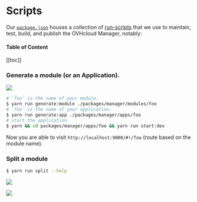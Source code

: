 # Scripts

Our [`package.json`](package.json) houses a collection of [run-scripts](https://docs.npmjs.com/cli/run-script) that we use to maintain, test, build, and publish the OVHcloud Manager, notably:

#### Table of Content

<!--lint disable no-shortcut-reference-link no-undefined-references-->
[[toc]]

### Generate a module (or an Application).

![](/assets/img/generate-module-app.gif)

```sh
# `foo` is the name of your module.
$ yarn run generate:module ./packages/manager/modules/foo
# `foo` is the name of your application.
$ yarn run generate:app ./packages/manager/apps/foo
# start the application
$ yarn && cd packages/manager/apps/foo && yarn run start:dev
```

Now you are able to visit `http://localhost:9000/#!/foo` (route based on the module name).

### Split a module

```sh
$ yarn run split --help
```

![](/assets/img/split-module-1.png)

![](/assets/img/split-module-2.png)
